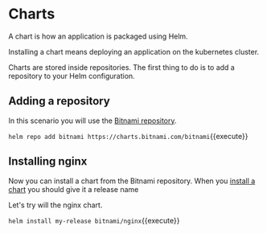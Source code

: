 # Charts

A chart is how an application is packaged using Helm.

Installing a chart means deploying an application on the kubernetes cluster.

Charts are stored inside repositories. The first thing to do is to add a repository to your Helm configuration.

## Adding a repository

In this scenario you will use the [Bitnami repository](https://github.com/bitnami/charts).

`helm repo add bitnami https://charts.bitnami.com/bitnami`{{execute}}

## Installing nginx

Now you can install a chart from the Bitnami repository.
When you [install a chart](https://helm.sh/docs/intro/using_helm/#helm-install-installing-a-package) you should give it a release name

Let's try will the nginx chart.

`helm install my-release bitnami/nginx`{{execute}}



